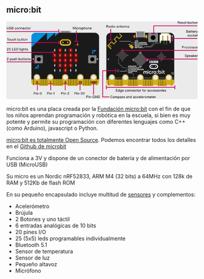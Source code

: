## micro:bit

![Hardware de micro:bit](./images/microbit.png)

micro:bit es una placa creada por la [Fundación micro:bit](http://microbit.org/es/) con el fin de que los niños aprendan programación y robótica en la escuela, si bien es muy potente y permite su programación con diferentes lenguajes como C++ (como Arduino), javascript o Python.

[micro:bit es totalmente Open Source](https://www.microbit.co.uk/open_source). Podemos encontrar todos los detalles en el [Github de microbit](https://github.com/bbcmicrobit)


Funciona a 3V y dispone de un conector de batería y de alimentación por USB (MicroUSB)

Su micro es un Nordic nRF52833, ARM M4 (32 bits) a 64MHz con 128k de RAM y 512Kb de flash ROM

En su pequeño encapsulado incluye multitud de [sensores](https://microbit.org/guide/features/) y complementos:

* Acelerómetro
* Brújula
* 2 Botones y uno táctil
* 6 entradas analógicas de 10 bits
* 20 pines I/O
* 25 (5x5) leds programables individualmente
* Bluetooth 5.1
* Sensor de temperatura
* Sensor de luz
* Pequeño altavoz
* Micrófono
